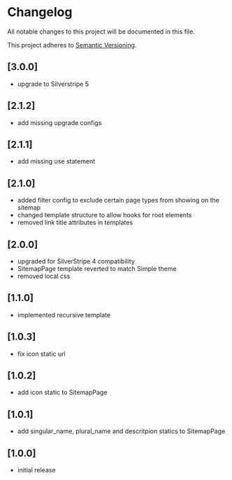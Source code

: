 # Changelog

All notable changes to this project will be documented in this file.

This project adheres to [Semantic Versioning](http://semver.org/).

## [3.0.0]

* upgrade to Silverstripe 5

## [2.1.2]

* add missing upgrade configs

## [2.1.1]

* add missing use statement

## [2.1.0]

* added filter config to exclude certain page types from showing on the sitemap
* changed template structure to allow hooks for root elements
* removed link title attributes in templates

## [2.0.0]

* upgraded for SilverStripe 4 compatibility
* SitemapPage template reverted to match Simple theme
* removed local css

## [1.1.0]

* implemented recursive template

## [1.0.3]

* fix icon static url

## [1.0.2]

* add icon static to SitemapPage

## [1.0.1]

* add singular_name, plural_name and descritpion statics to SitemapPage

## [1.0.0]

* initial release
